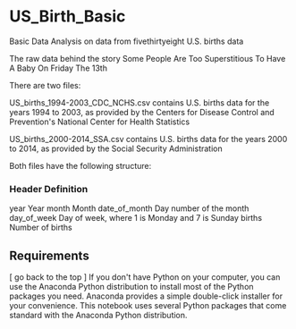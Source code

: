 # US_Birth_Basic
Basic Data Analysis on data from fivethirtyeight
U.S. births data

The raw data behind the story Some People Are Too Superstitious To Have A Baby On Friday The 13th

There are two files:

US_births_1994-2003_CDC_NCHS.csv contains U.S. births data for the years 1994 to 2003, as provided by the Centers for Disease Control and Prevention's National Center for Health Statistics

US_births_2000-2014_SSA.csv contains U.S. births data for the years 2000 to 2014, as provided by the Social Security Administration

Both files have the following structure:

### Header	Definition
year	Year
month	Month
date_of_month	Day number of the month
day_of_week	Day of week, where 1 is Monday and 7 is Sunday
births	Number of births

## Requirements
[ go back to the top ]
If you don't have Python on your computer, you can use the Anaconda Python distribution to install most of the Python packages you need. Anaconda provides a simple double-click installer for your convenience.
This notebook uses several Python packages that come standard with the Anaconda Python distribution.
